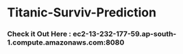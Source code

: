 # Titanic-Surviv-Prediction

### Check it Out Here :  ec2-13-232-177-59.ap-south-1.compute.amazonaws.com:8080 
